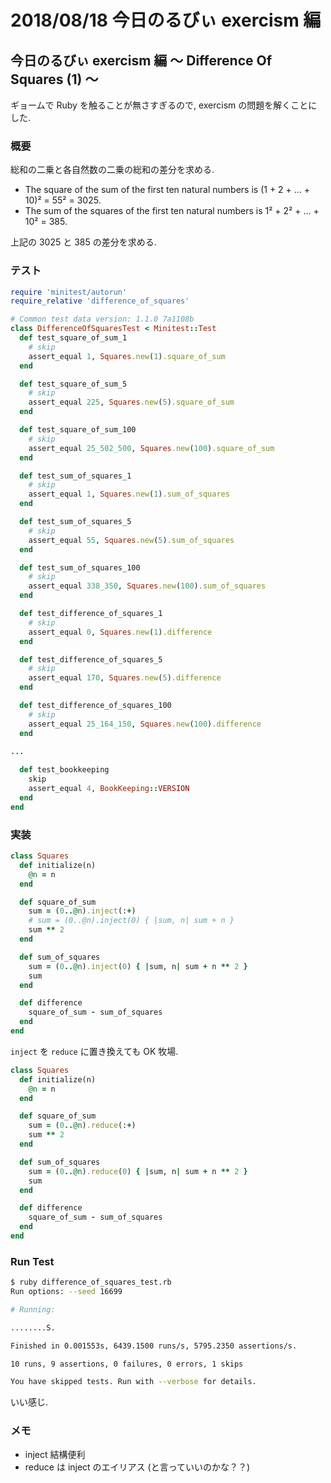 # 2018/08/18 今日のるびぃ exercism 編

## 今日のるびぃ exercism 編 〜 Difference Of Squares (1) 〜

ギョームで Ruby を触ることが無さすぎるので, exercism の問題を解くことにした.

### 概要

総和の二乗と各自然数の二乗の総和の差分を求める.

* The square of the sum of the first ten natural numbers is (1 + 2 + ... + 10)² = 55² = 3025.
* The sum of the squares of the first ten natural numbers is 1² + 2² + ... + 10² = 385.

上記の 3025 と 385 の差分を求める.

### テスト

```ruby
require 'minitest/autorun'
require_relative 'difference_of_squares'

# Common test data version: 1.1.0 7a1108b
class DifferenceOfSquaresTest < Minitest::Test
  def test_square_of_sum_1
    # skip
    assert_equal 1, Squares.new(1).square_of_sum
  end

  def test_square_of_sum_5
    # skip
    assert_equal 225, Squares.new(5).square_of_sum
  end

  def test_square_of_sum_100
    # skip
    assert_equal 25_502_500, Squares.new(100).square_of_sum
  end

  def test_sum_of_squares_1
    # skip
    assert_equal 1, Squares.new(1).sum_of_squares
  end

  def test_sum_of_squares_5
    # skip
    assert_equal 55, Squares.new(5).sum_of_squares
  end

  def test_sum_of_squares_100
    # skip
    assert_equal 338_350, Squares.new(100).sum_of_squares
  end

  def test_difference_of_squares_1
    # skip
    assert_equal 0, Squares.new(1).difference
  end

  def test_difference_of_squares_5
    # skip
    assert_equal 170, Squares.new(5).difference
  end

  def test_difference_of_squares_100
    # skip
    assert_equal 25_164_150, Squares.new(100).difference
  end

...
  
  def test_bookkeeping
    skip
    assert_equal 4, BookKeeping::VERSION
  end
end
```

### 実装

```ruby
class Squares
  def initialize(n)
    @n = n
  end

  def square_of_sum
    sum = (0..@n).inject(:+)
    # sum = (0..@n).inject(0) { |sum, n| sum + n }
    sum ** 2
  end

  def sum_of_squares
    sum = (0..@n).inject(0) { |sum, n| sum + n ** 2 }
    sum
  end

  def difference
    square_of_sum - sum_of_squares
  end
end
```

`inject` を `reduce` に置き換えても OK 牧場.

```ruby
class Squares
  def initialize(n)
    @n = n
  end

  def square_of_sum
    sum = (0..@n).reduce(:+)
    sum ** 2
  end

  def sum_of_squares
    sum = (0..@n).reduce(0) { |sum, n| sum + n ** 2 }
    sum
  end

  def difference
    square_of_sum - sum_of_squares
  end
end
```

### Run Test

```sh
$ ruby difference_of_squares_test.rb
Run options: --seed 16699

# Running:

........S.

Finished in 0.001553s, 6439.1500 runs/s, 5795.2350 assertions/s.

10 runs, 9 assertions, 0 failures, 0 errors, 1 skips

You have skipped tests. Run with --verbose for details.
```

いい感じ.

### メモ

* inject 結構便利
* reduce は inject のエイリアス (と言っていいのかな？？)
